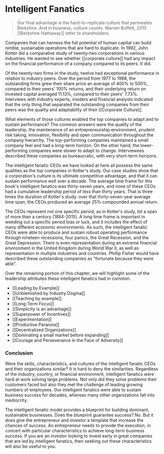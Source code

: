 # Intelligent Fanatics


> Our final advantage is the hard-to-replicate culture that permeates Berkshire. And in business, culture counts. Warren Buffett, 2010 [[Berkshire Hathaway]] letter to shareholders.

Companies that can harness the full potential of human capital can build nimble, sustainable operations that are hard to duplicate. In 1992, John Kotter did a comparative study of twenty-two corporations in various industries. He wanted to see whether [[corporate culture]] had any impact on the financial performance of a company compared to its peers. It did.

Of the twenty-two firms in the study, twelve had exceptional performance in relation to industry peers. Over the period from 1977 to 1988, the outstanding firms grew their share price an average of 400% to 500%, compared to their peers' 100% returns, and their underlying return on invested capital averaged 11.13%, compared to their peers' 7.73%. Interviews with industry experts, insiders and financial analysts indicated that the only thing that separated the outstanding companies from their peers was the quality and adaptability of their [[Corporate Culture]].

What elements of those cultures enabled the top companies to adapt and to sustain performance? The common answers were the quality of the leadership, the maintenance of an entrepreneurship environment, prudent risk taking, innovation, flexibility and open communication throughout the company hierarchy. The top-performing companies maintained a small company feel and had a long-term horizon. On the other hand, the lower-performing companies were slower to adapt to change. Interviewees described these companies as bureaucratic, with very short-term horizons. 

The intelligent fanatic CEOs we have looked at here all possess the same qualities as the top companies in Kotter's study. Our case studies show that a corporation's culture is its ultimate competitive advantage, and that it can sustain performance well over a decade. The average time frame for this book's intelligent fanatics was thirty-seven years, and none of these CEOs had a cumulative leadership period of less than thirty years. That is three times the duration of Kotter's study. over that thirty-seven-year average time span, the CEOs produced an average 25% compounded annual return. 

The CEOs represent not one specific period, as in Kotter's study, bit a span of more than a century (1884-2015). A long time frame is important in weeding out a specific period bias or luck, and it includes the effect of many different economic environments. As such, the intelligent fanatic CEOs were able to produce and sustain robust operating performance through nineteen recessions, four panics, the Great Recession, and the Great Depression. There is even representation during an extreme financial environment in the United Kingdom during World War II, as well as representation in multiple industries and countries. Phillip Fisher would have described these outstanding companies as "fortunate because they were able".

Over the remaining portion of this chapter, we will highlight some of the leadership attributes these intelligent fanatics had in common. 


- [[Leading by Example]]
- [[Unblemished by Industry Dogma]]
- [[Teaching by example]]
- [[Long-Term Focus]]
- [[Simplicity is an advantage]]
- [[Superpower of Incentives]]
- [[Experimentation]]
- [[Productive Paranoia]]
- [[Decentralized Organizations]]
- [[Dominating a small market before expanding]]
- [[Courage and Perseverance in the Face of Adversity]]





### Conclusion

Were the skills, characteristics, and cultures of the intelligent fanatic CEOs and their organizations similar? It is hard to deny the similarities. Regardless of the industry, country, or financial environment, intelligent fanatics were hard at work solving large problems. Not only did they solve problems their customers faced but also they met the challenge of leading growing numbers of employees. Our intelligent fanatics were able to sustain business success
for decades, whereas many other organizations fall into mediocrity.

The intelligent fanatic model provides a blueprint for building dominant, sustainable businesses. Does the blueprint guarantee success? No. But it does give the entrepreneur and investor a template that increase the chances of success. An entrepreneur needs to provide the execution, in concert with particular characteristics to achieve long-term business success. If you are an investor looking to invest early in great companies that are led by intelligent fanatics, then seeking out these characteristics will also be useful to you.

 